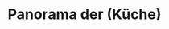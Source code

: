 ---
layout: /panorama.ect
project: '/web/projects/private/treasure-island'
image: 'http://hub.acherno.com/svn/ostrovat-na-sakrovishtata/Site/Panorami/KEA_Mila_HD_Kuhnya_FINAL_Panorama.jpg'
title: 'Panorama der (Küche)'
sitemap: false
---